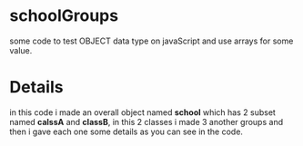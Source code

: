 # schoolGroups

some code to test OBJECT data type on javaScript and use arrays for some value.

# Details

in this code i made an overall object named **school** which has 2 subset named **calssA** and **classB**,
in this 2 classes i made 3 another groups and then i gave each one some details as you can see in the code.

